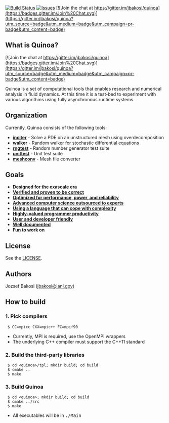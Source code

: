 [![Build Status](https://travis-ci.org/jbakosi/quinoa.svg?branch=master)](https://travis-ci.org/jbakosi/quinoa)
[![Issues](https://img.shields.io/github/issues/jbakosi/quinoa.svg)](https://github.com/jbakosi/quinoa/issues)
[![Join the chat at https://gitter.im/jbakosi/quinoa](https://badges.gitter.im/Join%20Chat.svg)](https://gitter.im/jbakosi/quinoa?utm_source=badge&utm_medium=badge&utm_campaign=pr-badge&utm_content=badge)

<!---[![License](https://img.shields.io/github/license/jbakosi/quinoa.svg)](#license)-->
<!---[![Release](https://img.shields.io/github/release/jbakosi/quinoa.svg)](https://github.com/jbakosi/quinoa/releases/latest)-->

## What is Quinoa?

[![Join the chat at https://gitter.im/jbakosi/quinoa](https://badges.gitter.im/Join%20Chat.svg)](https://gitter.im/jbakosi/quinoa?utm_source=badge&utm_medium=badge&utm_campaign=pr-badge&utm_content=badge)

Quinoa is a set of computational tools that enables research and numerical
analysis in fluid dynamics. At this time it is a test-bed to experiment with
various algorithms using fully asynchronous runtime systems.

## Organization

Currently, Quinoa consists of the following tools:
  - [<B>inciter</B>](https://jbakosi.github.io/quinoa/inciter_doc.html) - Solve
    a PDE on an unstructured mesh using overdecomposition
  - [<B>walker</B>](https://jbakosi.github.io/quinoa/walker_doc.html) - Random
    walker for stochastic differential equations
  - [<B>rngtest</B>](https://jbakosi.github.io/quinoa/rngtest_doc.html) - Random number generator test suite
  - [<B>unittest</B>](https://jbakosi.github.io/quinoa/unittest_doc.html) - Unit test suite
  - [<B>meshconv</B>](https://jbakosi.github.io/quinoa/meshconv_doc.html) - Mesh file converter

## Goals

  - [<B>Designed for the exascale era</B>](https://jbakosi.github.io/quinoa/why.html#exascale)
  - [<B>Verified and proven to be correct</B>](https://jbakosi.github.io/quinoa/why.html#correct)
  - [<B>Optimized for performance, power, and reliability</B>](https://jbakosi.github.io/quinoa/why.html#optimized)
  - [<B>Advanced computer science outsourced to experts</B>](https://jbakosi.github.io/quinoa/why.html#outsource)
  - [<B>Using a language that can cope with complexity</B>](https://jbakosi.github.io/quinoa/why.html#language)
  - [<B>Highly-valued programmer productivity</B>](https://jbakosi.github.io/quinoa/why.html#productivity)
  - [<B>User and developer friendly</B>](https://jbakosi.github.io/quinoa/why.html#friendly)
  - [<B>Well documented</B>](https://jbakosi.github.io/quinoa/why.html#documented)
  - [<B>Fun to work on</B>](https://jbakosi.github.io/quinoa/why.html#fun)

## License

See the [LICENSE](https://github.com/jbakosi/quinoa/blob/master/LICENSE).

## Authors

Jozsef Bakosi (jbakosi@lanl.gov)

## How to build

### 1. Pick compilers

   ```
    $ CC=mpicc CXX=mpic++ FC=mpif90
   ```
   - Currently, MPI is required, use the OpenMPI wrappers
   - The underlying C++ compiler must support the C++11 standard

### 2. Build the third-party libraries

   ```
    $ cd <quinoa>/tpl; mkdir build; cd build
    $ cmake ..
    $ make
   ```

### 3. Build Quinoa

   ```
    $ cd <quinoa>; mkdir build; cd build
    $ cmake ../src
    $ make
   ```
   - All executables will be in <tt>./Main</tt>
